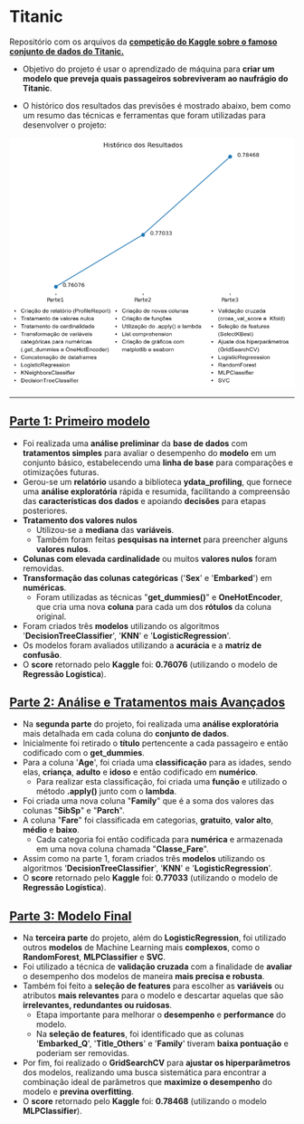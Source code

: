 # Titanic
Repositório com os arquivos da **[competição do Kaggle sobre o famoso conjunto de dados do Titanic.](https://www.kaggle.com/c/titanic)**

- Objetivo do projeto é usar o aprendizado de máquina para **criar um modelo que preveja quais passageiros sobreviveram ao naufrágio do Titanic**.

- O histórico dos resultados das previsões é mostrado abaixo, bem como um resumo das técnicas e ferramentas que foram utilizadas para desenvolver o projeto:

<img src = 'https://github.com/douglashideki/Titanic/blob/main/img/resultados.png'>

---
## [Parte 1: Primeiro modelo](https://github.com/douglashideki/Titanic/blob/main/Titanic%20-%20Parte%201/Titanic%20-%20Parte%201.ipynb)
- Foi realizada uma **análise preliminar** da **base de dados** com **tratamentos simples** para avaliar o desempenho do **modelo** em um conjunto básico, estabelecendo uma **linha de base** para comparações e otimizações futuras.  
- Gerou-se um **relatório** usando a biblioteca **ydata_profiling**, que fornece uma **análise exploratória** rápida e resumida, facilitando a compreensão das **características dos dados** e apoiando **decisões** para etapas posteriores.
- **Tratamento dos valores nulos**  
  - Utilizou-se a **mediana** das **variáveis**.  
  - Também foram feitas **pesquisas na internet** para preencher alguns **valores nulos**.  
- **Colunas com elevada cardinalidade** ou muitos **valores nulos** foram removidas.  
- **Transformação das colunas categóricas** ('**Sex**' e '**Embarked**') em **numéricas**.  
  - Foram utilizadas as técnicas "**get_dummies()**" e **OneHotEncoder**, que cria uma nova **coluna** para cada um dos **rótulos** da coluna original.  
- Foram criados três **modelos** utilizando os algoritmos '**DecisionTreeClassifier**', '**KNN**' e '**LogisticRegression**'.  
- Os modelos foram avaliados utilizando a **acurácia** e a **matriz de confusão**.  
- O **score** retornado pelo **Kaggle** foi: **0.76076** (utilizando o modelo de **Regressão Logística**).

## [Parte 2: Análise e Tratamentos mais Avançados](https://github.com/douglashideki/Titanic/blob/main/Titanic%20-%20Parte%202/Titanic%20-%20Parte%202.ipynb)
- Na **segunda parte** do projeto, foi realizada uma **análise exploratória** mais detalhada em cada coluna do **conjunto de dados**.  
- Inicialmente foi retirado o **título** pertencente a cada passageiro e então codificado com o **get_dummies**.  
- Para a coluna '**Age**', foi criada uma **classificação** para as idades, sendo elas, **criança**, **adulto** e **idoso** e então codificado em **numérico**.
  - Para realizar esta classificação, foi criada uma **função** e utilizado o método **.apply()** junto com o **lambda**.  
- Foi criada uma nova coluna "**Family**" que é a soma dos valores das colunas "**SibSp**" e "**Parch**".  
- A coluna "**Fare**" foi classificada em categorias, **gratuito**, **valor alto**, **médio** e **baixo**.
  - Cada categoria foi então codificada para **numérica** e armazenada em uma nova coluna chamada "**Classe_Fare**".  
- Assim como na parte 1, foram criados três **modelos** utilizando os algoritmos '**DecisionTreeClassifier**', '**KNN**' e '**LogisticRegression**'.  
- O **score** retornado pelo **Kaggle** foi: **0.77033** (utilizando o modelo de **Regressão Logística**).

## [Parte 3: Modelo Final](https://github.com/douglashideki/Titanic/blob/main/Titanic%20-%20Parte%203/Titanic%20-%20Parte%203.ipynb)

- Na **terceira parte** do projeto, além do **LogisticRegression**, foi utilizado outros **modelos** de Machine Learning mais **complexos**, como o **RandomForest**, **MLPClassifier** e **SVC**.
- Foi utilizado a técnica de **validação cruzada** com a finalidade de **avaliar** o desempenho dos modelos de maneira **mais precisa e robusta**.
- Também foi feito a **seleção de features** para escolher as **variáveis** ou atributos **mais relevantes** para o modelo e descartar aquelas que são **irrelevantes, redundantes ou ruidosas**.
  - Etapa importante para melhorar o **desempenho** e **performance** do modelo.
  - Na **seleção de features**, foi identificado que as colunas '**Embarked_Q**', '**Title_Others**' e '**Family**' tiveram **baixa pontuação** e poderiam ser removidas.
- Por fim, foi realizado o **GridSearchCV** para **ajustar os hiperparâmetros** dos modelos, realizando uma busca sistemática para encontrar a combinação ideal de parâmetros que **maximize o desempenho** do modelo e **previna overfitting**.
- O **score** retornado pelo **Kaggle** foi: **0.78468** (utilizando o modelo **MLPClassifier**).
